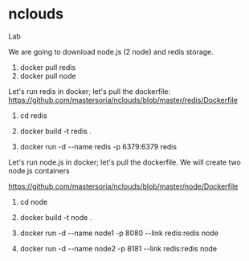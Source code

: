 # nclouds
Lab

We are going to download node.js (2 node) and redis storage.

1. docker pull redis
2. docker pull node

Let's run redis in docker; let's pull the dockerfile: https://github.com/mastersoria/nclouds/blob/master/redis/Dockerfile 

 1. cd redis
 
 2. docker build -t redis .
 
 3. docker run -d --name redis -p 6379:6379 redis
 
 Let's run node.js in docker; let's pull the dockerfile. We will create two node.js containers
 
 https://github.com/mastersoria/nclouds/blob/master/node/Dockerfile
 
  1. cd node
 
  2. docker build -t node .
  
  3. docker run -d --name node1 -p 8080 --link redis:redis node
  
  4. docker run -d --name node2 -p 8181 --link redis:redis node
  
  
  
  


